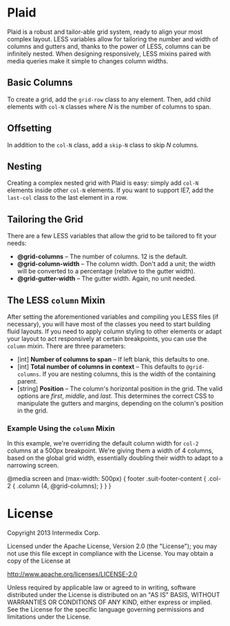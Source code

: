 # Plaid

Plaid is a robust and tailor-able grid system, ready to align your
most complex layout. LESS variables allow for tailoring the number
and width of columns and gutters and, thanks to the power of LESS,
columns can be infinitely nested.  When designing responsively, LESS
mixins paired with media queries make it simple to changes column
widths.

## Basic Columns

To create a grid, add the `grid-row` class to any element. Then, add
child elements with `col-N` classes where *N* is the number of
columns to span.

## Offsetting

In addition to the `col-N` class, add a `skip-N` class to skip *N*
columns.

## Nesting

Creating a complex nested grid with Plaid is easy: simply add `col-N`
elements inside other `col-N` elements. If you want to support IE7,
add the `last-col` class to the last element in a row.

## Tailoring the Grid

There are a few LESS variables that allow the grid to be tailored to
fit your needs:

* **@grid-columns** – The number of columns. 12 is the default.
* **@grid-column-width** – The column width. Don't add a unit; the
  width will be converted to a percentage (relative to the gutter
  width).
* **@grid-gutter-width** – The gutter width. Again, no unit needed.

## The LESS `column` Mixin

After setting the aforementioned variables and compiling you LESS
files (if necessary), you will have most of the classes you need to
start building fluid layouts. If you need to apply column styling to
other elements or adapt your layout to act responsively at certain
breakpoints, you can use the `column` mixin. There are three
parameters:

* [int] **Number of columns to span** – If left blank, this
  defaults to one.
* [int] **Total number of columns in context** – This defaults to
  `@grid-columns`. If you are nesting columns, this is the width of
  the containing parent.
* [string] **Position** – The column's horizontal position in the
  grid. The valid options are *first*, *middle*, and *last*. This
  determines the correct CSS to manipulate the gutters and margins,
  depending on the column's position in the grid.

### Example Using the `column` Mixin

In this example, we're overriding the default column width for
`col-2` columns at a 500px breakpoint. We're giving them a width of
4 columns, based on the global grid width, essentially doubling
their width to adapt to a narrowing screen.

  @media screen and (max-width: 500px) {
    footer .suit-footer-content {
      .col-2 {
        .column (4, @grid-columns);
      }
    }
  }

# License

Copyright 2013 Intermedix Corp.

Licensed under the Apache License, Version 2.0 (the "License"); you
may not use this file except in compliance with the License. You may
obtain a copy of the License at

  http://www.apache.org/licenses/LICENSE-2.0

Unless required by applicable law or agreed to in writing, software
distributed under the License is distributed on an "AS IS" BASIS,
WITHOUT WARRANTIES OR CONDITIONS OF ANY KIND, either express or
implied. See the License for the specific language governing
permissions and limitations under the License.
